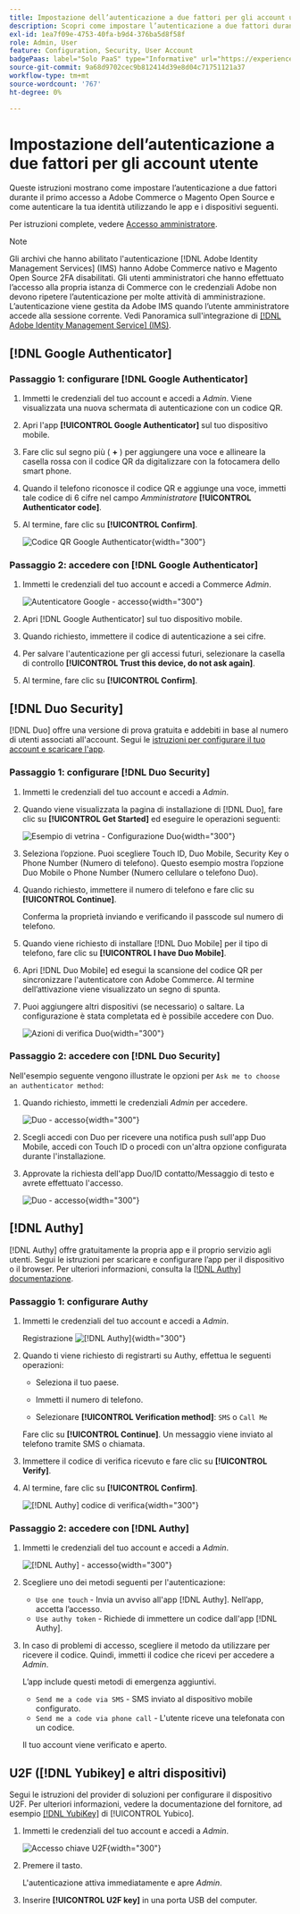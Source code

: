 ```yaml
---
title: Impostazione dell’autenticazione a due fattori per gli account utente
description: Scopri come impostare l’autenticazione a due fattori durante l’accesso iniziale da parte dell’amministratore e autenticare la tua identità utilizzando un’app per dispositivi supportata.
exl-id: 1ea7f09e-4753-40fa-b9d4-376ba5d8f58f
role: Admin, User
feature: Configuration, Security, User Account
badgePaas: label="Solo PaaS" type="Informative" url="https://experienceleague.adobe.com/en/docs/commerce/user-guides/product-solutions" tooltip="Applicabile solo ai progetti Adobe Commerce on Cloud (infrastruttura PaaS gestita da Adobe) e ai progetti on-premise."
source-git-commit: 9a68d9702cec9b812414d39e8d04c71751121a37
workflow-type: tm+mt
source-wordcount: '767'
ht-degree: 0%

---
```


# Impostazione dell’autenticazione a due fattori per gli account utente

Queste istruzioni mostrano come impostare l’autenticazione a due fattori durante il primo accesso a Adobe Commerce o Magento Open Source e come autenticare la tua identità utilizzando le app e i dispositivi seguenti.

Per istruzioni complete, vedere [Accesso amministratore](../getting-started/admin-signin.md).

>[!NOTE]
>
>Gli archivi che hanno abilitato l&#39;autenticazione [!DNL Adobe Identity Management Services] (IMS) hanno Adobe Commerce nativo e Magento Open Source 2FA disabilitati. Gli utenti amministratori che hanno effettuato l’accesso alla propria istanza di Commerce con le credenziali Adobe non devono ripetere l’autenticazione per molte attività di amministrazione. L’autenticazione viene gestita da Adobe IMS quando l’utente amministratore accede alla sessione corrente. Vedi Panoramica sull&#39;integrazione di [[!DNL Adobe Identity Management Service] (IMS)](../getting-started/adobe-ims-integration-overview.md).

## [!DNL Google Authenticator]

### Passaggio 1: configurare [!DNL Google Authenticator]

1. Immetti le credenziali del tuo account e accedi a _Admin_. Viene visualizzata una nuova schermata di autenticazione con un codice QR.

1. Apri l&#39;app **[!UICONTROL Google Authenticator]** sul tuo dispositivo mobile.

1. Fare clic sul segno più ( **+** ) per aggiungere una voce e allineare la casella rossa con il codice QR da digitalizzare con la fotocamera dello smart phone.

1. Quando il telefono riconosce il codice QR e aggiunge una voce, immetti tale codice di 6 cifre nel campo _Amministratore_ **[!UICONTROL Authenticator code]**.

1. Al termine, fare clic su **[!UICONTROL Confirm]**.

   ![Codice QR Google Authenticator](./assets/storefront-2fa-google-qrcode.png){width="300"}

### Passaggio 2: accedere con [!DNL Google Authenticator]

1. Immetti le credenziali del tuo account e accedi a Commerce _Admin_.

   ![Autenticatore Google - accesso](./assets/storefront-2fa-google-code.png){width="300"}

1. Apri [!DNL Google Authenticator] sul tuo dispositivo mobile.

1. Quando richiesto, immettere il codice di autenticazione a sei cifre.

1. Per salvare l&#39;autenticazione per gli accessi futuri, selezionare la casella di controllo **[!UICONTROL Trust this device, do not ask again]**.

1. Al termine, fare clic su **[!UICONTROL Confirm]**.

## [!DNL Duo Security]

[!DNL Duo] offre una versione di prova gratuita e addebiti in base al numero di utenti associati all&#39;account. Segui le [istruzioni per configurare il tuo account e scaricare l&#39;app](https://duo.com/product/multi-factor-authentication-mfa/duo-mobile-app).

### Passaggio 1: configurare [!DNL Duo Security]

1. Immetti le credenziali del tuo account e accedi a _Admin_.

1. Quando viene visualizzata la pagina di installazione di [!DNL Duo], fare clic su **[!UICONTROL Get Started]** ed eseguire le operazioni seguenti:

   ![Esempio di vetrina - Configurazione Duo](./assets/storefront-2fa-duo-setup-options.png){width="300"}

1. Seleziona l’opzione. Puoi scegliere Touch ID, Duo Mobile, Security Key o Phone Number (Numero di telefono). Questo esempio mostra l’opzione Duo Mobile o Phone Number (Numero cellulare o telefono Duo).

1. Quando richiesto, immettere il numero di telefono e fare clic su **[!UICONTROL Continue]**.

   Conferma la proprietà inviando e verificando il passcode sul numero di telefono.

1. Quando viene richiesto di installare [!DNL Duo Mobile] per il tipo di telefono, fare clic su **[!UICONTROL I have Duo Mobile]**.

1. Apri [!DNL Duo Mobile] ed esegui la scansione del codice QR per sincronizzare l&#39;autenticatore con Adobe Commerce. Al termine dell’attivazione viene visualizzato un segno di spunta.

1. Puoi aggiungere altri dispositivi (se necessario) o saltare. La configurazione è stata completata ed è possibile accedere con Duo.

   ![Azioni di verifica Duo](./assets/storefront-2fa-duo-setup-complete.png){width="300"}

### Passaggio 2: accedere con [!DNL Duo Security]

Nell&#39;esempio seguente vengono illustrate le opzioni per `Ask me to choose an authenticator method`:

1. Quando richiesto, immetti le credenziali _Admin_ per accedere.

   ![Duo - accesso](./assets/storefront-2fa-duo-auth.png){width="300"}

1. Scegli accedi con Duo per ricevere una notifica push sull&#39;app Duo Mobile, accedi con Touch ID o procedi con un&#39;altra opzione configurata durante l&#39;installazione.

1. Approvate la richiesta dell&#39;app Duo/ID contatto/Messaggio di testo e avrete effettuato l&#39;accesso.

   ![Duo - accesso](./assets/storefront-2fa-duo-success.png){width="300"}

## [!DNL Authy]

[!DNL Authy] offre gratuitamente la propria app e il proprio servizio agli utenti. Segui le istruzioni per scaricare e configurare l’app per il dispositivo o il browser. Per ulteriori informazioni, consulta la [[!DNL Authy] documentazione](https://authy.com/features/setup/).

### Passaggio 1: configurare Authy

1. Immetti le credenziali del tuo account e accedi a _Admin_.

   Registrazione ![[!DNL Authy]](./assets/storefront-2fa-authy-auth.png){width="300"}

1. Quando ti viene richiesto di registrarti su Authy, effettua le seguenti operazioni:

   - Seleziona il tuo paese.

   - Immetti il numero di telefono.

   - Selezionare **[!UICONTROL Verification method]**: `SMS` o `Call Me`

   Fare clic su **[!UICONTROL Continue]**. Un messaggio viene inviato al telefono tramite SMS o chiamata.

1. Immettere il codice di verifica ricevuto e fare clic su **[!UICONTROL Verify]**.

1. Al termine, fare clic su **[!UICONTROL Confirm]**.

   ![[!DNL Authy] codice di verifica](./assets/storefront-2fa-authy-verify.png){width="300"}

### Passaggio 2: accedere con [!DNL Authy]

1. Immetti le credenziali del tuo account e accedi a _Admin_.

   ![[!DNL Authy] - accesso](./assets/storefront-2fa-authy-access.png){width="300"}

1. Scegliere uno dei metodi seguenti per l&#39;autenticazione:

   - `Use one touch` - Invia un avviso all&#39;app [!DNL Authy]. Nell’app, accetta l’accesso.
   - `Use authy token` - Richiede di immettere un codice dall&#39;app [!DNL Authy].

1. In caso di problemi di accesso, scegliere il metodo da utilizzare per ricevere il codice. Quindi, immetti il codice che ricevi per accedere a _Admin_.

   L’app include questi metodi di emergenza aggiuntivi.

   - `Send me a code via SMS` - SMS inviato al dispositivo mobile configurato.
   - `Send me a code via phone call` - L&#39;utente riceve una telefonata con un codice.

   Il tuo account viene verificato e aperto.

## U2F ([!DNL Yubikey] e altri dispositivi)

Segui le istruzioni del provider di soluzioni per configurare il dispositivo U2F. Per ulteriori informazioni, vedere la documentazione del fornitore, ad esempio [[!DNL YubiKey]](https://support.yubico.com/hc/en-us/articles/360013790339-Getting-Started-with-Your-YubiKey) di [!UICONTROL Yubico].

1. Immetti le credenziali del tuo account e accedi a _Admin_.

   ![Accesso chiave U2F](./assets/storefront-2fa-u2f.png){width="300"}

1. Premere il tasto.

   L&#39;autenticazione attiva immediatamente e apre _Admin_.

1. Inserire **[!UICONTROL U2F key]** in una porta USB del computer.
